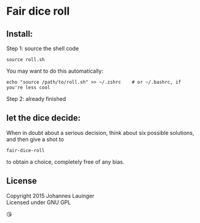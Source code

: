 # Fair dice roll

## Install:

Step 1: source the shell code

```shell
source roll.sh
```

You may want to do this automatically:

```shell
echo "source /path/to/roll.sh" >> ~/.zshrc    # or ~/.bashrc, if you're less cool
```

Step 2: already finished

## let the dice decide:

When in doubt about a serious decision, think about six possible solutions, and then give a shot to

```
fair-dice-roll
```

to obtain a choice, completely free of any bias.

## License

Copyright 2015 Johannes Lauinger  
Licensed under GNU GPL

:kissing_heart:
